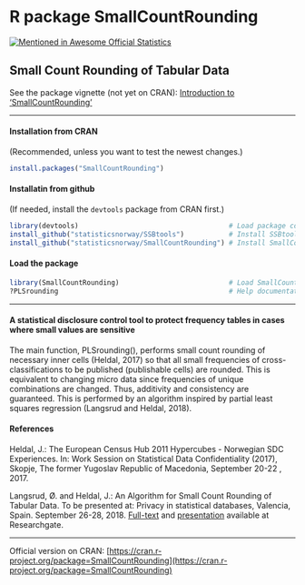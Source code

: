 # R package SmallCountRounding 
[![Mentioned in Awesome Official Statistics ](https://awesome.re/mentioned-badge.svg)](http://www.awesomeofficialstatistics.org)


## Small Count Rounding of Tabular Data 


See the package vignette (not yet on CRAN): 
[Introduction to ‘SmallCountRounding’](https://htmlpreview.github.io/?https://github.com/statisticsnorway/SmallCountRounding/blob/master/vignettes/Introduction_to_SmallCountRounding.html)

-----------

#### Installation from CRAN 
(Recommended, unless you want to test the newest changes.)

```r
install.packages("SmallCountRounding")
```

#### Installatin from github

(If needed, install the `devtools` package from CRAN first.)


```r
library(devtools)                                     # Load package containing install_github
install_github("statisticsnorway/SSBtools")           # Install SSBtools from GitHub 
install_github("statisticsnorway/SmallCountRounding") # Install SmallCountRounding from GitHub
```

####  Load the package 

```r
library(SmallCountRounding)                           # Load SmallCountRounding 
?PLSrounding                                          # Help documentation of function PLSrounding
```


-----------

#### A statistical disclosure control tool to protect frequency tables in cases where small values are sensitive

The main function, PLSrounding(), performs small count rounding of necessary inner cells (Heldal, 2017)
so that all small frequencies of cross-classifications to be published (publishable cells) are rounded. This is equivalent to changing micro data since frequencies of unique combinations are changed. Thus, additivity and consistency are guaranteed.
This is performed by an algorithm inspired by partial least squares regression (Langsrud and Heldal, 2018).


#### References

Heldal, J.: The European Census Hub 2011 Hypercubes - Norwegian SDC Experiences. In: Work Session on Statistical Data Confidentiality (2017), Skopje, The former Yugoslav Republic of Macedonia, September 20-22 , 2017.

Langsrud, Ø. and Heldal, J.: An Algorithm for Small Count Rounding of Tabular Data. 
To be presented at: Privacy in statistical databases, Valencia, Spain. September 26-28, 2018.
 [Full-text](https://www.researchgate.net/publication/327768398_An_Algorithm_for_Small_Count_Rounding_of_Tabular_Data)
 and
[presentation](https://www.researchgate.net/publication/327916165_An_Algorithm_for_Small_Count_Rounding_of_Tabular_Data_-_Presentation) 
 available at Researchgate.
 
 -----------
 Official version on CRAN: [https://cran.r-project.org/package=SmallCountRounding](https://cran.r-project.org/package=SmallCountRounding)